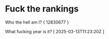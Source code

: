 # Fuck the rankings

Who the hell am I?
{ 12830677 }

What fucking year is it?
[ 2025-03-13T11:23:20Z ]
